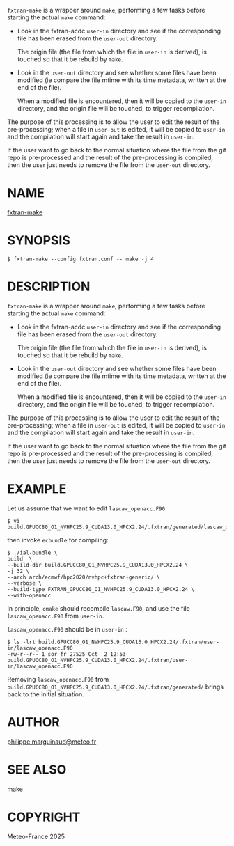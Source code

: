 `fxtran-make` is a wrapper around `make`, performing a few tasks before starting the
actual `make` command:

- Look in the fxtran-acdc `user-in` directory and see if the corresponding file 
has been erased from the `user-out` directory.

    The origin file (the file from which the file in `user-in` is derived), is
    touched so that it be rebuild by `make`.

- Look in the `user-out` directory and see whether some files have been modified
(ie compare the file mtime with its time metadata, written at the end of the file).

    When a modified file is encountered, then it will be copied to the `user-in` directory,
    and the origin file will be touched, to trigger recompilation.

The purpose of this processing is to allow the user to edit the result of the pre-processing;
when a file in `user-out` is edited, it will be copied to `user-in` and the compilation
will start again and take the result in `user-in`.

If the user want to go back to the normal situation where the file from the git repo is 
pre-processed and the result of the pre-processing is compiled, then the user just needs
to remove the file from the `user-out` directory.
# NAME

[fxtran-make](../bin/fxtran-make)

# SYNOPSIS

    $ fxtran-make --config fxtran.conf -- make -j 4

# DESCRIPTION

`fxtran-make` is a wrapper around `make`, performing a few tasks before starting the
actual `make` command:

- Look in the fxtran-acdc `user-in` directory and see if the corresponding file 
has been erased from the `user-out` directory.

    The origin file (the file from which the file in `user-in` is derived), is
    touched so that it be rebuild by `make`.

- Look in the `user-out` directory and see whether some files have been modified
(ie compare the file mtime with its time metadata, written at the end of the file).

    When a modified file is encountered, then it will be copied to the `user-in` directory,
    and the origin file will be touched, to trigger recompilation.

The purpose of this processing is to allow the user to edit the result of the pre-processing;
when a file in `user-out` is edited, it will be copied to `user-in` and the compilation
will start again and take the result in `user-in`.

If the user want to go back to the normal situation where the file from the git repo is 
pre-processed and the result of the pre-processing is compiled, then the user just needs
to remove the file from the `user-out` directory.

# EXAMPLE

Let us assume that we want to edit `lascaw_openacc.F90`:

    $ vi build.GPUCC80_O1_NVHPC25.9_CUDA13.0_HPCX2.24/.fxtran/generated/lascaw_openacc.F90

then invoke `ecbundle` for compiling:

    $ ./ial-bundle \
    build  \
    --build-dir build.GPUCC80_O1_NVHPC25.9_CUDA13.0_HPCX2.24 \
    -j 32 \
    --arch arch/ecmwf/hpc2020/nvhpc+fxtran+generic/ \
    --verbose \
    --build-type FXTRAN_GPUCC80_O1_NVHPC25.9_CUDA13.0_HPCX2.24 \
    --with-openacc

In principle, `cmake` should recompile `lascaw.F90`, and use the file `lascaw_openacc.F90`
from `user-in`.

`lascaw_openacc.F90` should be in `user-in` :

    $ ls -lrt build.GPUCC80_O1_NVHPC25.9_CUDA13.0_HPCX2.24/.fxtran/user-in/lascaw_openacc.F90 
    -rw-r--r-- 1 sor fr 27525 Oct  2 12:53 build.GPUCC80_O1_NVHPC25.9_CUDA13.0_HPCX2.24/.fxtran/user-in/lascaw_openacc.F90

Removing `lascaw_openacc.F90` from `build.GPUCC80_O1_NVHPC25.9_CUDA13.0_HPCX2.24/.fxtran/generated/` brings back
to the initial situation.

# AUTHOR

philippe.marguinaud@meteo.fr

# SEE ALSO

make

# COPYRIGHT

Meteo-France 2025
